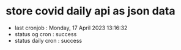 # store covid daily api as json data

- last cronjob : Monday, 17 April 2023 13:16:32
- status og cron : success
- status daily cron : success
      
      